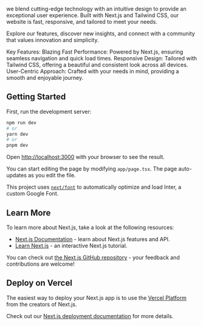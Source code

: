 we blend cutting-edge technology with an intuitive design to provide an exceptional user experience. Built with Next.js and Tailwind CSS, our website is fast, responsive, and tailored to meet your needs.

Explore our features, discover new insights, and connect with a community that values innovation and simplicity.

Key Features:
Blazing Fast Performance: Powered by Next.js, ensuring seamless navigation and quick load times.
Responsive Design: Tailored with Tailwind CSS, offering a beautiful and consistent look across all devices.
User-Centric Approach: Crafted with your needs in mind, providing a smooth and enjoyable journey.

 
## Getting Started

First, run the development server:

```bash
npm run dev 
# or
yarn dev
# or
pnpm dev
```

Open [http://localhost:3000](http://localhost:3000) with your browser to see the result.

You can start editing the page by modifying `app/page.tsx`. The page auto-updates as you edit the file.

This project uses [`next/font`](https://nextjs.org/docs/basic-features/font-optimization) to automatically optimize and load Inter, a custom Google Font.

## Learn More

To learn more about Next.js, take a look at the following resources:

- [Next.js Documentation](https://nextjs.org/docs) - learn about Next.js features and API.
- [Learn Next.js](https://nextjs.org/learn) - an interactive Next.js tutorial.

You can check out [the Next.js GitHub repository](https://github.com/vercel/next.js/) - your feedback and contributions are welcome!

## Deploy on Vercel

The easiest way to deploy your Next.js app is to use the [Vercel Platform](https://vercel.com/new?utm_medium=default-template&filter=next.js&utm_source=create-next-app&utm_campaign=create-next-app-readme) from the creators of Next.js.

Check out our [Next.js deployment documentation](https://nextjs.org/docs/deployment) for more details.
